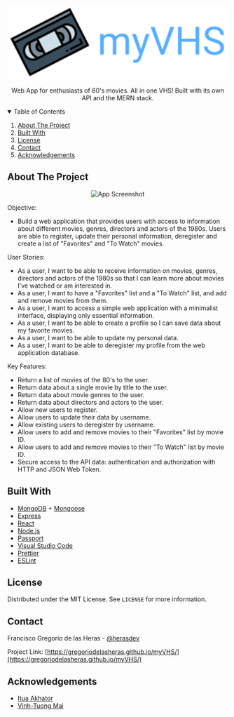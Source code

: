 <!-- PROJECT LOGO -->
<p align="center">
  <a href="https://gregoriodelasheras.github.io/myVHS/">
    <img src="img/logo-readme.svg" alt="Logo" width="600">
  </a>
  <p align="center">
    Web App for enthusiasts of 80's movies. All in one VHS! Built with its own API and the MERN stack.
  </p>
</p>

<!-- TABLE OF CONTENTS -->
<details open="open">
  <summary>Table of Contents</summary>
  <ol>
    <li><a href="#about-the-project">About The Project</a></li>
    <li><a href="#built-with">Built With</a></li>
    <li><a href="#license">License</a></li>
    <li><a href="#contact">Contact</a></li>
    <li><a href="#acknowledgements">Acknowledgements</a></li>
  </ol>
</details>

<!-- ABOUT THE PROJECT -->
## About The Project

<p align="center">
  <img src="img/screenshot-app.png" alt="App Screenshot">
</p>

Objective:
- Build a web application that provides users with access to information about different movies, genres, directors and actors of the 1980s. Users are able to register, update their personal information, deregister and create a list of "Favorites" and "To Watch" movies.

User Stories:
- As a user, I want to be able to receive information on movies, genres, directors and actors of the 1980s so that I can learn more about movies I’ve watched or am interested in.
- As a user, I want to have a "Favorites" list and a "To Watch" list, and add and remove movies from them.
- As a user, I want to access a simple web application with a minimalist interface, displaying only essential information.
- As a user, I want to be able to create a profile so I can save data about my favorite movies.
- As a user, I want to be able to update my personal data.
- As a user, I want to be able to deregister my profile from the web application database.

Key Features: 
- Return a list of movies of the 80's to the user.
- Return data about a single movie by title to the user.
- Return data about movie genres to the user.
- Return data about directors and actors to the user.
- Allow new users to register.
- Allow users to update their data by username.
- Allow existing users to deregister by username.
- Allow users to add and remove movies to their "Favorites" list by movie ID.
- Allow users to add and remove movies to their "To Watch" list by movie ID.
- Secure access to the API data: authentication and authorization with HTTP and JSON Web Token.

## Built With

- [MongoDB](https://www.mongodb.com/) + [Mongoose](https://mongoosejs.com/)
- [Express](https://expressjs.com/)
- [React](https://reactjs.org/)
- [Node.js](https://nodejs.org/)
- [Passport](https://github.com/jaredhanson/passport)
- [Visual Studio Code](https://code.visualstudio.com/)
- [Prettier](https://prettier.io/)
- [ESLint](https://eslint.org/)

## License

Distributed under the MIT License. See `LICENSE` for more information.

<!-- CONTACT -->
## Contact

Francisco Gregorio de las Heras - [@herasdev](https://twitter.com/herasdev)

Project Link: [https://gregoriodelasheras.github.io/myVHS/](https://gregoriodelasheras.github.io/myVHS/)

<!-- ACKNOWLEDGEMENTS -->
## Acknowledgements

* [Itua Akhator](https://github.com/iakhator)
* [Vinh-Tuong Mai](https://github.com/mvtuong)
